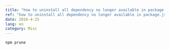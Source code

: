 ```yaml
---
title: "how to uninstall all dependency no longer available in package.json"
ref: "how to uninstall all dependency no longer available in package.json"
date: 2016-4-25
lang: en
category: Misc
---
```


`npm prune`
